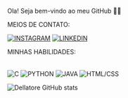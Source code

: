 Ola! Seja bem-vindo ao meu GitHub ✌🏽

MEIOS DE CONTATO:

[![INSTAGRAM](https://img.shields.io/badge/Instagram-E4405F?style=for-the-badge&logo=instagram&logoColor=white.com)](https://www.instagram.com/gabriel_dellatore?igsh=MXNzZm00bmg5b2s4eg==.com)
[![LINKEDIN](https://img.shields.io/badge/LinkedIn-0077B5?style=for-the-badge&logo=linkedin&logoColor=white.com)](www.linkedin.com/in/gabriel-dellatore-ezequiel-768960273.com)

MINHAS HABILIDADES:
<div style="display: inline_bock"><br/>
  <img align="center" alt="C" src="https://img.shields.io/badge/C-00599C?style=for-the-badge&logo=c&logoColor=white"/>
  <img align="center" alt="PYTHON" src="https://img.shields.io/badge/Python-3776AB?style=for-the-badge&logo=python&logoColor=white"/>
  <img align="center" alt="JAVA" src="https://img.shields.io/badge/Java-ED8B00?style=for-the-badge&logo=openjdk&logoColor=white"/>
  <img align="center" alt="HTML/CSS" src="https://img.shields.io/badge/CSS3-1572B6?style=for-the-badge&logo=css3&logoColor=white.com"/>
</div>

![Dellatore GitHub stats](https://github-readme-stats.vercel.app/api/top-langs/?username=dellatore&hide_progress=true)
